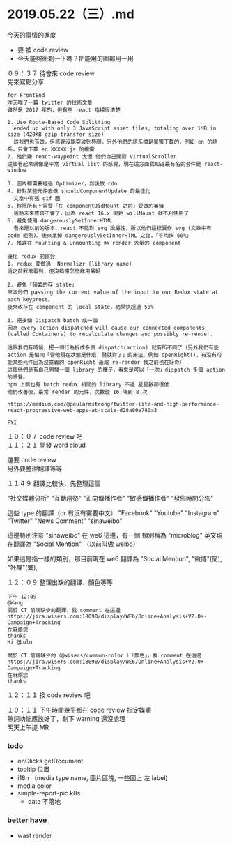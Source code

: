 # 2019.05.22（三）.md

今天的事情的進度
- 要 被 code review
- 今天能夠衝刺一下嗎？把能用的圖都用一用

０９：３７ 待會來 code review  
先來寫點分享

```
for FrontEnd
昨天喵了一篇 twitter 的技術文章
雖然是 2017 年的，但有些 react 指標很清楚

1. Use Route-Based Code Splitting
  ended up with only 3 JavaScript asset files, totaling over 1MB in size (420KB gzip transfer size)
  這我們也有做，但感覺沒能突破到極限。另外他們的語系檔是單獨下載的，例如 en 的語系，只會下載 en.XXXXX.js 的檔案
2. 他們嫌 react-waypoint 太慢 他們自己開發 VirtualScroller
這個看起來就像是平常 virtual list 的感覺，現在這方面我知道最有名的套件是 react-window

3. 圖片都需要經過 Optimizer，然後放 cdn
4. 針對某些元件去做 shouldComponentUpdate 的最佳化
  文章中有張 gif 圖
5. 移除所有不需要「在 componentDidMount 之前」要做的事情
  這點未來應該不會了，因為 react 16.x 開始 willMount 就不利使用了
6. 避免使用 dangerouslySetInnerHTML 
  看來是以前的版本，react 不能對 svg 設屬性，所以他們這樣實作 svg (文章中有 code 範例)。後來拿掉 dangerouslySetInnerHTML 之後，「平均快 60%」
7. 推遲在 Mounting & Unmounting 時 render 大量的 component

優化 redux 的部分
1. redux 要做過  Normalizr (library name)
這之前我常看到，但沒搞懂怎麼樣用最好

2. 避免「頻繁的存 state」
原本他們 passing the current value of the input to our Redux state at each keypress。
後來改存在 component 的 local state，結果快超過 50%

3. 把多個 Dispatch batch 成一個
因為 every action dispatched will cause our connected components (called Containers) to recalculate changes and possibly re-render.

這跟我們有時候，把一個行為拆成多個 dispatch(action) 就有所不同了（另外我們有些 action 是偏向「管他現在狀態是什麼，發就對了」的用法。例如 openRight()，有沒有可能某些元件因為沒意義的 openRight 造成 re-render 我之前也在好奇）
這個他們是有自己開發一個 library 的樣子，看來是可以「一次」dispatch 多個 action 的感覺。
npm 上面也有 batch redux 相關的 library 不過 星星數都很低
他們改善後，最常 render 的元件，次數從 16 降到 8 次

https://medium.com/@paularmstrong/twitter-lite-and-high-performance-react-progressive-web-apps-at-scale-d28a00e780a3

FYI
```

１０：０７ code review 吧  
１１：２１ 開發 word cloud  

還要 code review  
另外要整理翻譯等等  

１１４９ 翻譯比較快，先整理這個

"社交媒體分析"
"互動趨勢"
"正向傳播作者"
"敏感傳播作者"
"發佈時間分佈"

這些 type 的翻譯（or 有沒有需要中文）
  "Facebook"
  "Youtube"
  "Instagram"
  "Twitter"
  "News Comment"
  "sinaweibo"

這邊特別注意 "sinaweibo"
在 we6 這邊，有一個 類別稱為 "microblog"
英文現在翻譯為 "Social Mention" （以前叫做 weibo）

如果這是指一樣的類別，那目前現在 we6 翻譯為
"Social Mention", "微博"(簡), "社群"(繁),

１２：０９ 整理出缺的翻譯、顏色等等
```
下午 12:09
@Wang 
關於 CT 前端缺少的翻譯，我 comment 在這邊 
https://jira.wisers.com:18090/display/WE6/Online+Analysis+V2.0+-Campaign+Tracking
在麻煩您
thanks
Hi @Lulu 

關於 CT 前端缺少的（@wisers/common-color ）「顏色」，我 comment 在這邊 
https://jira.wisers.com:18090/display/WE6/Online+Analysis+V2.0+-Campaign+Tracking
在麻煩您
thanks
```


１２：１１ 換 code review 吧  

１９：１１ 下午時間幾乎都在 code review 指定媒體  
熱詞功能應該好了，剩下 warning 還沒處理  
明天上午提 MR  



### todo
- onClicks getDocument
- tooltip 位置
- i18n （media type name, 圖片區塊, 一些圖上 左 label)
- media color
- simple-report-pic k8s
  - data 不落地

### better have
- wast render
